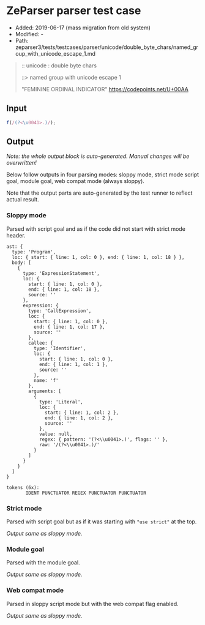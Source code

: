 # ZeParser parser test case

- Added: 2019-06-17 (mass migration from old system)
- Modified: -
- Path: zeparser3/tests/testcases/parser/unicode/double_byte_chars/named_group_with_unicode_escape_1.md

> :: unicode : double byte chars
>
> ::> named group with unicode escape 1
>
> "FEMININE ORDINAL INDICATOR" https://codepoints.net/U+00AA

## Input

`````js
f(/(?<\u0041>.)/);
`````

## Output

_Note: the whole output block is auto-generated. Manual changes will be overwritten!_

Below follow outputs in four parsing modes: sloppy mode, strict mode script goal, module goal, web compat mode (always sloppy).

Note that the output parts are auto-generated by the test runner to reflect actual result.

### Sloppy mode

Parsed with script goal and as if the code did not start with strict mode header.

`````
ast: {
  type: 'Program',
  loc: { start: { line: 1, col: 0 }, end: { line: 1, col: 18 } },
  body: [
    {
      type: 'ExpressionStatement',
      loc: {
        start: { line: 1, col: 0 },
        end: { line: 1, col: 18 },
        source: ''
      },
      expression: {
        type: 'CallExpression',
        loc: {
          start: { line: 1, col: 0 },
          end: { line: 1, col: 17 },
          source: ''
        },
        callee: {
          type: 'Identifier',
          loc: {
            start: { line: 1, col: 0 },
            end: { line: 1, col: 1 },
            source: ''
          },
          name: 'f'
        },
        arguments: [
          {
            type: 'Literal',
            loc: {
              start: { line: 1, col: 2 },
              end: { line: 1, col: 2 },
              source: ''
            },
            value: null,
            regex: { pattern: '(?<\\u0041>.)', flags: '' },
            raw: '/(?<\\u0041>.)/'
          }
        ]
      }
    }
  ]
}

tokens (6x):
       IDENT PUNCTUATOR REGEX PUNCTUATOR PUNCTUATOR
`````

### Strict mode

Parsed with script goal but as if it was starting with `"use strict"` at the top.

_Output same as sloppy mode._

### Module goal

Parsed with the module goal.

_Output same as sloppy mode._

### Web compat mode

Parsed in sloppy script mode but with the web compat flag enabled.

_Output same as sloppy mode._
